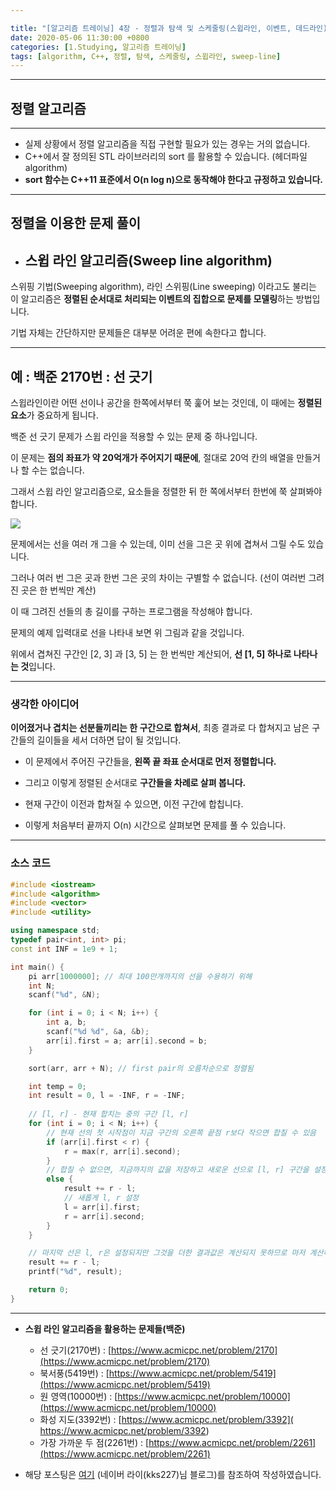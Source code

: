 ```yaml
---

title: "[알고리즘 트레이닝] 4장 - 정렬과 탐색 및 스케줄링(스윕라인, 이벤트, 데드라인)"
date: 2020-05-06 11:30:00 +0800
categories: [1.Studying, 알고리즘 트레이닝]
tags: [algorithm, C++, 정렬, 탐색, 스케줄링, 스윕라인, sweep-line]
---
```


------



## **정렬 알고리즘**

------

* 실제 상황에서 정렬 알고리즘을 직접 구현할 필요가 있는 경우는 거의 없습니다.
* C++에서 잘 정의된 STL 라이브러리의 sort 를 활용할 수 있습니다. (헤더파일 algorithm)
* **sort 함수는 C++11 표준에서 O(n log n)으로 동작해야 한다고 규정하고 있습니다.**

------

## **정렬을 이용한 문제 풀이**

* ## **스윕 라인 알고리즘(Sweep line algorithm)**

스위핑 기법(Sweeping algorithm), 라인 스위핑(Line sweeping) 이라고도 불리는 이 알고리즘은 **정렬된 순서대로 처리되는 이벤트의 집합으로 문제를 모델링**하는 방법입니다.

기법 자체는 간단하지만 문제들은 대부분 어려운 편에 속한다고 합니다.

------

## **예 : 백준 2170번 : 선 긋기**

스윕라인이란 어떤 선이나 공간을 한쪽에서부터 쭉 훑어 보는 것인데, 이 때에는 **정렬된 요소**가 중요하게 됩니다.

백준 선 긋기 문제가 스윕 라인을 적용할 수 있는 문제 중 하나입니다.

이 문제는 **점의 좌표가 약 20억개가 주어지기 때문에**, 절대로 20억 칸의 배열을 만들거나 할 수는 없습니다.

그래서 스윕 라인 알고리즘으로, 요소들을 정렬한 뒤 한 쪽에서부터 한번에 쭉 살펴봐야 합니다.

![](https://i.imgur.com/4K71V7q.png)

문제에서는 선을 여러 개 그을 수 있는데, 이미 선을 그은 곳 위에 겹쳐서 그릴 수도 있습니다.

그러나 여러 번 그은 곳과 한번 그은 곳의 차이는 구별할 수 없습니다. (선이 여러번 그려진 곳은 한 번씩만 계산)

이 때 그려진 선들의 총 길이를 구하는 프로그램을 작성해야 합니다.

문제의 예제 입력대로 선을 나타내 보면 위 그림과 같을 것입니다.

위에서 겹쳐진 구간인 [2, 3] 과 [3, 5] 는 한 번씩만 계산되어, **선 [1, 5] 하나로 나타나는 것**입니다.

------

### **생각한 아이디어**

**이어졌거나 겹치는 선분들끼리는 한 구간으로 합쳐서**, 최종 결과로 다 합쳐지고 남은 구간들의 길이들을 세서 더하면 답이 될 것입니다.

* 이 문제에서 주어진 구간들을, **왼쪽 끝 좌표 순서대로 먼저 정렬합니다.**

* 그리고 이렇게 정렬된 순서대로 **구간들을 차례로 살펴 봅니다.**
* 현재 구간이 이전과 합쳐질 수 있으면, 이전 구간에 합칩니다.
* 이렇게 처음부터 끝까지 O(n) 시간으로 살펴보면 문제를 풀 수 있습니다.

------

### **소스 코드**

```c++
#include <iostream>
#include <algorithm>
#include <vector>
#include <utility>

using namespace std;
typedef pair<int, int> pi;
const int INF = 1e9 + 1;

int main() {
	pi arr[1000000]; // 최대 100만개까지의 선을 수용하기 위해
	int N;
	scanf("%d", &N);

	for (int i = 0; i < N; i++) {
		int a, b;
		scanf("%d %d", &a, &b);
		arr[i].first = a; arr[i].second = b;
	}

	sort(arr, arr + N); // first pair의 오름차순으로 정렬됨

	int temp = 0;
	int result = 0, l = -INF, r = -INF;
    
	// [l, r] - 현재 합치는 중의 구간 [l, r]
	for (int i = 0; i < N; i++) {
        // 현재 선의 첫 시작점이 지금 구간의 오른쪽 끝점 r보다 작으면 합칠 수 있음
		if (arr[i].first < r) { 
			r = max(r, arr[i].second);
		}
        // 합칠 수 없으면, 지금까지의 값을 저장하고 새로운 선으로 [l, r] 구간을 설정함
		else {
			result += r - l;
            // 새롭게 l, r 설정
			l = arr[i].first;
			r = arr[i].second;
		}
	}

    // 마지막 선은 l, r은 설정되지만 그것을 더한 결과값은 계산되지 못하므로 마저 계산해 준다.
	result += r - l;
	printf("%d", result);

	return 0;
}
```



------

* **스윕 라인 알고리즘을 활용하는 문제들(백준)**
  * 선 긋기(2170번) : [https://www.acmicpc.net/problem/2170](https://www.acmicpc.net/problem/2170)
  * 북서풍(5419번) : [https://www.acmicpc.net/problem/5419](https://www.acmicpc.net/problem/5419)
  * 원 영역(10000번) : [https://www.acmicpc.net/problem/10000](https://www.acmicpc.net/problem/10000)
  * 화성 지도(3392번) : [https://www.acmicpc.net/problem/3392]( https://www.acmicpc.net/problem/3392)
  * 가장 가까운 두 점(2261번) : [https://www.acmicpc.net/problem/2261](https://www.acmicpc.net/problem/2261)

* 해당 포스팅은 [여기](http://blog.naver.com/PostView.nhn?blogId=kks227&logNo=220907708368) (네이버 라이(kks227)님 블로그)를 참조하여 작성하였습니다.


